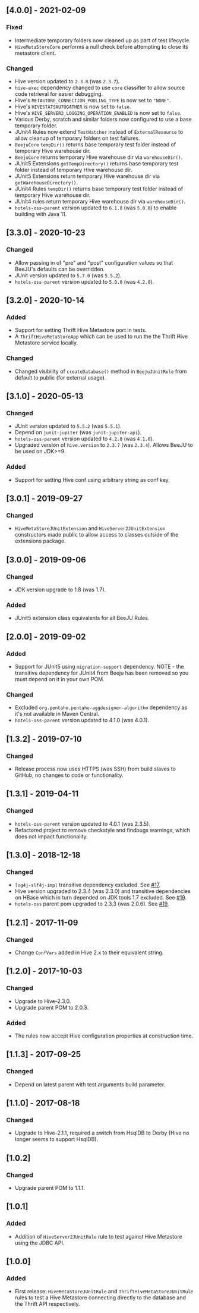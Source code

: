 ## [4.0.0] - 2021-02-09
### Fixed
- Intermediate temporary folders now cleaned up as part of test lifecycle.
- `HiveMetaStoreCore` performs a null check before attempting to close its metastore client.

### Changed
- Hive version updated to `2.3.8` (was `2.3.7`).
- `hive-exec` dependency changed to use `core` classifier to allow source code retrieval for easier debugging.
- Hive's `METASTORE_CONNECTION_POOLING_TYPE` is now set to `"NONE"`.
- Hive's `HIVESTATSAUTOGATHER` is now set to `false`.
- Hive's `HIVE_SERVER2_LOGGING_OPERATION_ENABLED` is now set to `false`.
- Various Derby, scratch and similar folders now configured to use a base temporary folder.
- JUnit4 Rules now extend `TestWatcher` instead of `ExternalResource` to allow cleanup of temporary folders on test failures.
- `BeejuCore` `tempDir()` returns base temporary test folder instead of temporary Hive warehouse dir.
- `BeejuCore` returns temporary Hive warehouse dir via `warehouseDir()`.
- JUnit5 Extensions `getTempDirectory()` returns base temporary test folder instead of temporary Hive warehouse dir.
- JUnit5 Extensions return temporary Hive warehouse dir via `getWarehouseDirectory()`.
- JUnit4 Rules `tempDir()` returns base temporary test folder instead of temporary Hive warehouse dir.
- JUnit4 rules return temporary Hive warehouse dir via `warehouseDir()`.
- `hotels-oss-parent` version updated to `6.1.0` (was `5.0.0`) to enable building with Java 11.

## [3.3.0] - 2020-10-23
### Changed
- Allow passing in of "pre" and "post" configuration values so that BeeJU's defaults can be overridden.
- JUnit version updated to `5.7.0` (was `5.5.2`).
- `hotels-oss-parent` version updated to `5.0.0` (was `4.2.0`). 

## [3.2.0] - 2020-10-14
### Added
- Support for setting Thrift Hive Metastore port in tests.
- A `ThriftHiveMetaStoreApp` which can be used to run the the Thrift Hive Metastore service locally.

### Changed
- Changed visibility of `createDatabase()` method in `BeejuJUnitRule` from default to public (for external usage). 

## [3.1.0] - 2020-05-13
### Changed
- JUnit version updated to `5.5.2` (was `5.5.1`).
- Depend on `junit-jupiter` (was `junit-jupiter-api`).
- `hotels-oss-parent` version updated to `4.2.0` (was `4.1.0`).
- Upgraded version of `hive.version` to `2.3.7` (was `2.3.4`). Allows BeeJU to be used on JDK>=9.

### Added
- Support for setting Hive conf using arbitrary string as conf key.

## [3.0.1] - 2019-09-27
### Changed
- `HiveMetaStoreJUnitExtension` and `HiveServer2JUnitExtension` constructors made public to allow access to classes outside of the extensions package. 

## [3.0.0] - 2019-09-06
### Changed
- JDK version upgrade to 1.8 (was 1.7).

### Added
- JUnit5 extension class equivalents for all BeeJU Rules. 

## [2.0.0] - 2019-09-02
### Added
- Support for JUnit5 using `migration-support` dependency. NOTE - the transitive dependency for JUnit4 from Beeju has been removed so you must depend on it in your own POM.

### Changed
- Excluded `org.pentaho.pentaho-aggdesigner-algorithm` dependency as it's not available in Maven Central.
- `hotels-oss-parent` version updated to 4.1.0 (was 4.0.1). 

## [1.3.2] - 2019-07-10
### Changed
- Release process now uses HTTPS (was SSH) from build slaves to GitHub, no changes to code or functionality.

## [1.3.1] - 2019-04-11
### Changed
- `hotels-oss-parent` version updated to 4.0.1 (was 2.3.5).
- Refactored project to remove checkstyle and findbugs warnings, which does not impact functionality.

## [1.3.0] - 2018-12-18
### Changed
- `log4j-slf4j-impl` transitive dependency excluded. See [#17](https://github.com/HotelsDotCom/beeju/issues/17).
- Hive version upgraded to 2.3.4 (was 2.3.0) and transitive dependencies on HBase which in turn depended on JDK tools 1.7 excluded. See [#19](https://github.com/HotelsDotCom/beeju/issues/19).
- `hotels-oss` parent pom upgraded to 2.3.3 (was 2.0.6). See [#19](https://github.com/HotelsDotCom/beeju/issues/19).

## [1.2.1] - 2017-11-09
### Changed
- Change `ConfVars` added in Hive 2.x to their equivalent string.

## [1.2.0] - 2017-10-03
### Changed
- Upgrade to Hive-2.3.0.
- Upgrade parent POM to 2.0.3.

### Added
- The rules now accept Hive configuration properties at construction time.

## [1.1.3] - 2017-09-25
### Changed
- Depend on latest parent with test.arguments build parameter.

## [1.1.0] - 2017-08-18
### Changed
- Upgrade to Hive-2.1.1, required a switch from HsqlDB to Derby (Hive no longer seems to support HsqlDB).

## [1.0.2]
### Changed
- Upgrade parent POM to 1.1.1.

## [1.0.1]
### Added
- Addition of `HiveServer2JUnitRule` rule to test against Hive Metastore using the JDBC API.

## [1.0.0]
### Added
- First release: `HiveMetaStoreJUnitRule` and `ThriftHiveMetaStoreJUnitRule` rules to test a Hive Metastore connecting directly to the database and the Thrift API respectively.
